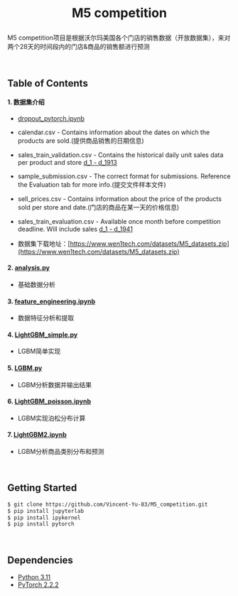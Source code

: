 # <p align="center">M5 competition</p>


M5 competition项目是根据沃尔玛美国各个门店的销售数据（开放数据集），来对两个28天的时间段内的门店&商品的销售额进行预测


<br/>

## Table of Contents

#### 1. 数据集介绍
* [dropout_pytorch.ipynb](MLP/dropout_pytorch.ipynb) 
* calendar.csv - Contains information about the dates on which the products are sold.(提供商品销售的日期信息)
* sales_train_validation.csv - Contains the historical daily unit sales data per product and store [d_1 - d_1913](验证数据集，包含商品信息、门店信息、对应每天的销售额)
* sample_submission.csv - The correct format for submissions. Reference the Evaluation tab for more info.(提交文件样本文件)
* sell_prices.csv - Contains information about the price of the products sold per store and date.(门店的商品在某一天的价格信息)
* sales_train_evaluation.csv - Available once month before competition deadline. Will include sales [d_1 - d_1941](评价数据集，在竞赛结束前一个月提供，格式与验证数据集一致)

* 数据集下载地址：[https://www.wen1tech.com/datasets/M5_datasets.zip](https://www.wen1tech.com/datasets/M5_datasets.zip)


#### 2. [analysis.py](analysis.py) 
* 基础数据分析

#### 3. [feature_engineering.ipynb](feature_engineering.ipynb)
* 数据特征分析和提取

#### 4. [LightGBM_simple.py](LightGBM_simple.py) 
* LGBM简单实现

#### 5. [LGBM.py](LGBM.py) 
* LGBM分析数据并输出结果

#### 6. [LightGBM_poisson.ipynb](LightGBM_poisson.ipynb) 
* LGBM实现泊松分布计算

#### 7. [LightGBM2.ipynb](LightGBM2.ipynb) 
* LGBM分析商品类别分布和预测

<br/>

## Getting Started
```bash
$ git clone https://github.com/Vincent-Yu-83/M5_competition.git
$ pip install jupyterlab
$ pip install ipykernel
$ pip install pytorch
```

<br/>

## Dependencies
* [Python 3.11](https://www.continuum.io/downloads)
* [PyTorch 2.2.2](http://pytorch.org/)
